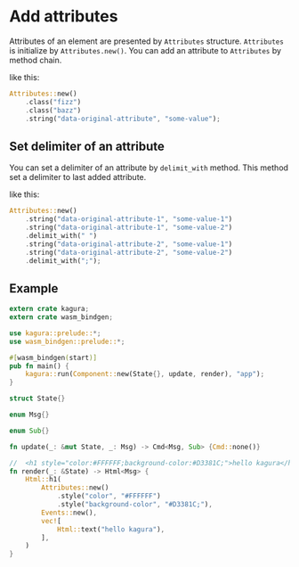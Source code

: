 # Add attributes

Attributes of an element are presented by `Attributes` structure. `Attributes` is initialize by `Attributes.new()`. You can add an attribute to `Attributes` by method chain.

like this:

```rust
Attributes::new()
    .class("fizz")
    .class("bazz")
    .string("data-original-attribute", "some-value");
```

## Set delimiter of an attribute

You can set a delimiter of an attribute by `delimit_with` method. This method set a delimiter to last added attribute.

like this:

```rust
Attributes::new()
    .string("data-original-attribute-1", "some-value-1")
    .string("data-original-attribute-1", "some-value-2")
    .delimit_with(" ")
    .string("data-original-attribute-2", "some-value-1")
    .string("data-original-attribute-2", "some-value-2")
    .delimit_with(";");
```

## Example

```rs
extern crate kagura;
extern crate wasm_bindgen;

use kagura::prelude::*;
use wasm_bindgen::prelude::*;

#[wasm_bindgen(start)]
pub fn main() {
    kagura::run(Component::new(State{}, update, render), "app");
}

struct State{}

enum Msg{}

enum Sub{}

fn update(_: &mut State, _: Msg) -> Cmd<Msg, Sub> {Cmd::none()}

//  <h1 style="color:#FFFFFF;background-color:#D3381C;">hello kagura</h1>
fn render(_: &State) -> Html<Msg> {
    Html::h1(
        Attributes::new()
            .style("color", "#FFFFFF")
            .style("background-color", "#D3381C;"),
        Events::new(),
        vec![
            Html::text("hello kagura"),
        ],
    )
}
```
